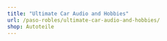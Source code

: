 ```yaml
---
title: "Ultimate Car Audio and Hobbies"
url: /paso-robles/ultimate-car-audio-and-hobbies/
shop: Autoteile
---
```

